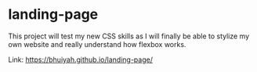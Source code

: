 # landing-page

This project will test my new CSS skills as I will finally be able 
to stylize my own website and really understand how flexbox works. 

Link: https://bhuiyah.github.io/landing-page/
